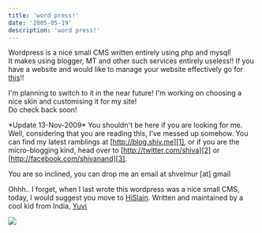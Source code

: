 ```yaml
---
title: 'word press!'
date: '2005-05-19'
description: 'word press!'
---
```


Wordpress is a nice small CMS written entirely using php and mysql!  
It makes using blogger, MT and other such services entirely useless!! If you have a website and would like to manage your website effectively go for [this][0]!!

I'm planning to switch to it in the near future! I'm working on choosing a nice skin and customising it for my site!  
Do check back soon!

\*Update 13-Nov-2009\* You shouldn't be here if you are looking for me. Well, considering that you are reading this, I've messed up somehow. You can find my latest ramblings at [http://blog.shiv.me][1], or if you are the micro-blogging kind, head over to [http://twitter.com/shiva][2] or [http://facebook.com/shivanand][3].

You are so inclined, you can drop me an email at shvelmur \[at\] gmail

Ohhh.. I forget, when I last wrote this wordpress was a nice small CMS, today, I would suggest you move to [HiSlain][4]. Written and maintained by a cool kid from India, [Yuvi][5]

![](/images/7854873-111651332976706182?l=shvelmur.blogspot.com)


[0]: http://wordpress.org/
[1]: http://blog.shiv.me
[2]: http://twitter.com/shiva
[3]: http://facebook.com/shivanand
[4]: http://github.com/yuvipanda/HiSlain
[5]: http://yuvi.in